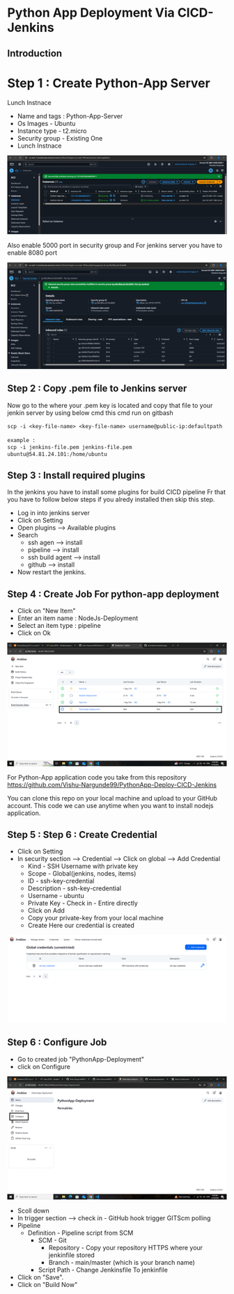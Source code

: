 # Python App Deployment Via CICD-Jenkins

## Introduction 

# Step 1 : Create Python-App Server
Lunch Instnace

- Name and tags : Python-App-Server
- Os Images - Ubuntu
- Instance type - t2.micro
- Security group - Existing One
- Lunch Instnace

![project screenshot](/Images/server.PNG)

Also enable 5000 port in security group and For jenkins server you have to enable 8080 port

![project screenshot](/Images/Sg.PNG)

## Step 2 : Copy .pem file to Jenkins server
Now go to the where your .pem key is located and copy that file to your jenkin server by using below cmd this cmd run on gitbash
```
scp -i <key-file-name> <key-file-name> username@public-ip:defaultpath

example :
scp -i jenkins-file.pem jenkins-file.pem ubuntu@54.81.24.101:/home/ubuntu
```
## Step 3 : Install required plugins
In the jenkins you have to install some plugins for build CICD pipeline Fr that you have to follow below steps if you alredy installed then skip this step. 

- Log in into jenkins server
- Click on Setting
- Open plugins --> Available plugins
- Search
    - ssh agen --> install
    - pipeline --> install
    - ssh build agent --> install
    - github --> install
- Now restart the jenkins.

## Step 4 : Create Job For python-app deployment
- Click on "New Item"
- Enter an item name : NodeJs-Deployment
- Select an item type : pipeline
- Click on Ok

![project screenshot](/Images/job.png)

For Python-App application code you take from this repository https://github.com/Vishu-Nargunde99/PythonApp-Deploy-CICD-Jenkins 

You can clone this repo on your local machine and upload to your GitHub account. This code we can use anytime when you want to install nodejs application.

## Step 5 : Step 6 : Create Credential
- Click on Setting
- In security section --> Credential --> Click on global --> Add Credential
    - Kind - SSH Username with private key
    - Scope - Global(jenkins, nodes, items)
    - ID - ssh-key-credential
    - Description - ssh-key-credential
    - Username - ubuntu
    - Private Key - Check in - Entire directly
    - Click on Add
    - Copy your private-key from your local machine
    - Create 
Here our credential is created

![project screenshot](/Images/credential.PNG)

## Step 6 : Configure Job
- Go to created job "PythonApp-Deployment"
- click on Configure

![project screenshot](/Images/configire.png)

- Scoll down
- In trigger section --> check in - GitHub hook trigger GITScm polling
- Pipeline
    - Definition - Pipeline script from SCM
        - SCM - Git
            - Repository - Copy your repository HTTPS where your jenkinfile stored
            - Branch - main/master (which is your branch name)
        - Script Path - Change Jenkinsfile To jenkinfile
- Click on "Save".
- Click on "Build Now"














